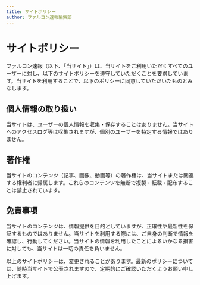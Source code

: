 ```yaml
---
title: サイトポリシー
author: ファルコン速報編集部
---
```


# サイトポリシー

ファルコン速報（以下、「当サイト」）は、当サイトをご利用いただくすべてのユーザーに対し、以下のサイトポリシーを遵守していただくことを要求しています。当サイトを利用することで、以下のポリシーに同意していただいたものとみなします。

## 個人情報の取り扱い

当サイトは、ユーザーの個人情報を収集・保存することはありません。当サイトへのアクセスログ等は収集されますが、個別のユーザーを特定する情報ではありません。

## 著作権

当サイトのコンテンツ（記事、画像、動画等）の著作権は、当サイトまたは関連する権利者に帰属します。これらのコンテンツを無断で複製・転載・配布することは禁止されています。

## 免責事項

当サイトのコンテンツは、情報提供を目的としていますが、正確性や最新性を保証するものではありません。当サイトを利用する際には、ご自身の判断で情報を確認し、行動してください。当サイトの情報を利用したことによるいかなる損害に対しても、当サイトは一切の責任を負いません。

以上のサイトポリシーは、変更されることがあります。最新のポリシーについては、随時当サイトで公表されますので、定期的にご確認いただくようお願い申し上げます。
